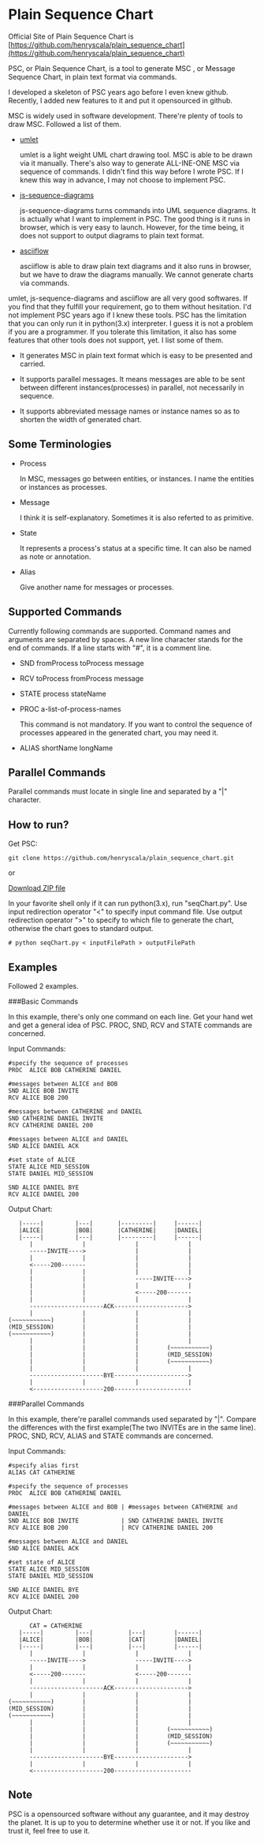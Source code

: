 Plain Sequence Chart
====================

Official Site of Plain Sequence Chart is [https://github.com/henryscala/plain_sequence_chart](https://github.com/henryscala/plain_sequence_chart)

PSC, or Plain Sequence Chart, is a tool to generate MSC , or Message Sequence Chart, in plain text format via commands. 

I developed a skeleton of PSC years ago before I even knew github. Recently, I added new features to it and put it opensourced in github. 

MSC is widely used in software development. There're plenty of tools to draw MSC. Followed a list of them. 

-   [umlet](http://www.umlet.com/)

    umlet is a light weight UML chart drawing tool. MSC is able to be drawn via it manually. There's also way to generate ALL-INE-ONE MSC via sequence of commands. I didn't find this way before I wrote PSC. If I knew this way in advance, I may not choose to implement PSC. 

-   [js-sequence-diagrams](http://bramp.github.io/js-sequence-diagrams/)

    js-sequence-diagrams turns commands into UML sequence diagrams. It is actually what I want to implement in PSC. The good thing is it runs in browser, which is very easy to launch. However, for the time being, it does not support to output diagrams to plain text format. 

-   [asciiflow](http://www.asciiflow.com/)

    asciiflow is able to draw plain text diagrams and it also runs in browser, but we have to draw the diagrams manually. We cannot generate charts via commands. 

umlet, js-sequence-diagrams and asciiflow are all very good softwares. If you find that they fulfill your requirement, go to them without hesitation. I'd not implement PSC years ago if I knew these tools.  PSC has the limitation that you can only run it  in python(3.x) interpreter. I guess it is not a problem if you are a programmer. If you tolerate this limitation, it also has some features that other tools does not support, yet. I list some of them. 

- It generates MSC in plain text format which is easy to be presented and carried. 

- It supports parallel messages. It means messages are able to be sent between different instances(processes) in parallel, not necessarily in sequence.

- It supports abbreviated message names or instance names so as to shorten the width of generated chart. 

Some Terminologies 
-------------------

-   Process

    In MSC, messages go between entities, or instances. I name the entities or instances as processes. 

-   Message
    
    I think it is self-explanatory. Sometimes it is also referted to as primitive. 

-   State 
    
    It represents a process's status at a specific time. It can also be named as note or annotation. 

-   Alias 

    Give another name for messages or processes. 

Supported Commands
-------------------

Currently following commands are supported. Command names and arguments are separated by spaces. A new line character stands for the end of commands. If a line starts with "#", it is a comment line. 

-   SND fromProcess toProcess    message 

-   RCV toProcess   fromProcess  message

-   STATE process stateName 

-   PROC a-list-of-process-names
    
    This command is not mandatory. If you want to control the sequence of processes appeared in the generated chart, you may need it. 

-   ALIAS shortName longName 

Parallel Commands
--------------------

Parallel commands must locate in single line and separated by a "|" character. 

How to run? 
--------------------

Get PSC:

    git clone https://github.com/henryscala/plain_sequence_chart.git

or

[Download ZIP file](https://github.com/henryscala/plain_sequence_chart/archive/master.zip)

In your favorite shell only if it can run python(3.x), run "seqChart.py". Use input redirection operator "<" to specify input command file. Use output redirection operator ">" to specify to which file to generate the chart, otherwise the chart goes to standard output. 

    # python seqChart.py < inputFilePath > outputFilePath

Examples
--------------------

Followed 2 examples. 

###Basic Commands 

In this example, there's only one command on each line. Get your hand wet and get a general idea of PSC. PROC, SND, RCV and STATE commands are concerned. 

Input Commands:

    #specify the sequence of processes
    PROC  ALICE BOB CATHERINE DANIEL

    #messages between ALICE and BOB
    SND ALICE BOB INVITE
    RCV ALICE BOB 200

    #messages between CATHERINE and DANIEL
    SND CATHERINE DANIEL INVITE
    RCV CATHERINE DANIEL 200

    #messages between ALICE and DANIEL 
    SND ALICE DANIEL ACK

    #set state of ALICE
    STATE ALICE MID_SESSION
    STATE DANIEL MID_SESSION

    SND ALICE DANIEL BYE
    RCV ALICE DANIEL 200

Output Chart: 

       |-----|         |---|       |---------|     |------|
       |ALICE|         |BOB|       |CATHERINE|     |DANIEL|
       |-----|         |---|       |---------|     |------|
          |              |              |              |
          -----INVITE---->              |              |
          |              |              |              |
          <-----200-------              |              |
          |              |              |              |
          |              |              -----INVITE---->
          |              |              |              |
          |              |              <-----200-------
          |              |              |              |
          ---------------------ACK--------------------->
          |              |              |              |
    (~~~~~~~~~~~)        |              |              |
    (MID_SESSION)        |              |              |
    (~~~~~~~~~~~)        |              |              |
          |              |              |              |
          |              |              |        (~~~~~~~~~~~)
          |              |              |        (MID_SESSION)
          |              |              |        (~~~~~~~~~~~)
          |              |              |              |
          ---------------------BYE--------------------->
          |              |              |              |
          <--------------------200----------------------


###Parallel Commands  

In this example, there're parallel commands used separated by "|". Compare the differences with the first example(The two INVITEs are in the same line). PROC, SND, RCV, ALIAS and STATE commands are concerned. 

Input Commands:

    #specify alias first 
    ALIAS CAT CATHERINE 

    #specify the sequence of processes
    PROC  ALICE BOB CATHERINE DANIEL

    #messages between ALICE and BOB | #messages between CATHERINE and DANIEL     
    SND ALICE BOB INVITE            | SND CATHERINE DANIEL INVITE      
    RCV ALICE BOB 200               | RCV CATHERINE DANIEL 200       

    #messages between ALICE and DANIEL 
    SND ALICE DANIEL ACK

    #set state of ALICE
    STATE ALICE MID_SESSION
    STATE DANIEL MID_SESSION

    SND ALICE DANIEL BYE
    RCV ALICE DANIEL 200

Output Chart: 

          CAT = CATHERINE
       |-----|         |---|          |---|        |------|
       |ALICE|         |BOB|          |CAT|        |DANIEL|
       |-----|         |---|          |---|        |------|
          |              |              |              |
          -----INVITE---->              -----INVITE---->
          |              |              |              |
          <-----200-------              <-----200-------
          |              |              |              |
          ---------------------ACK--------------------->
          |              |              |              |
    (~~~~~~~~~~~)        |              |              |
    (MID_SESSION)        |              |              |
    (~~~~~~~~~~~)        |              |              |
          |              |              |              |
          |              |              |        (~~~~~~~~~~~)
          |              |              |        (MID_SESSION)
          |              |              |        (~~~~~~~~~~~)
          |              |              |              |
          ---------------------BYE--------------------->
          |              |              |              |
          <--------------------200----------------------

Note
-------------------

PSC is a opensourced software without any guarantee, and it may destroy the planet. It is up to you to determine whether use it or not. If you like and trust it, feel free to use it. 




